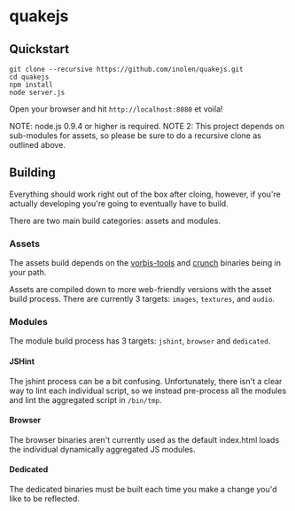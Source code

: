 # quakejs

## Quickstart

    git clone --recursive https://github.com/inolen/quakejs.git
    cd quakejs
    npm install
    node server.js

Open your browser and hit `http://localhost:8080` et voila!

NOTE: node.js 0.9.4 or higher is required.
NOTE 2: This project depends on sub-modules for assets, so please be sure to do a recursive clone as outlined above.

## Building

Everything should work right out of the box after cloing, however, if you're actually developing you're going to eventually have to build.

There are two main build categories: assets and modules.

### Assets

The assets build depends on the [vorbis-tools](http://www.xiph.org/downloads/) and [crunch](http://code.google.com/p/crunch/) binaries being in your path.

Assets are compiled down to more web-friendly versions with the asset build process. There are currently 3 targets: `images`, `textures`, and `audio`.

### Modules

The module build process has 3 targets: `jshint`, `browser` and `dedicated`.

#### JSHint

The jshint process can be a bit confusing. Unfortunately, there isn't a clear way to lint each individual script, so we instead pre-process all the modules and lint the aggregated script in `/bin/tmp`.

#### Browser

The browser binaries aren't currently used as the default index.html loads the individual dynamically aggregated JS modules.

#### Dedicated

The dedicated binaries must be built each time you make a change you'd like to be reflected.


